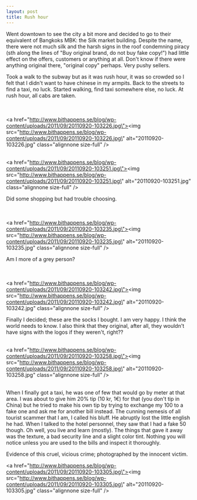 ```yaml
---
layout: post
title: Rush hour
---
```


Went downtown to see the city a bit more and decided to go to their equivalent of Bangkoks MBK: the Silk market building. Despite the name, there were not much silk and the harsh signs in the roof condemning piracy (sth along the lines of \"Buy original brand, do not buy fake copy!\") had little effect on the offers, customers or anything at all. Don\'t know if there were anything original there, \"original copy\" perhaps. Very pushy sellers.

Took a walk to the subway but as it was rush hour, it was so crowded so I felt that I didn\'t want to have chinese in my armpits. Back to the streets to find a taxi, no luck. Started walking, find taxi somewhere else, no luck. At rush hour, all cabs are taken.




<br /><br /><a href=\"http://www.bithappens.se/blog/wp-content/uploads/2011/09/20110920-103226.jpg\"><img src=\"http://www.bithappens.se/blog/wp-content/uploads/2011/09/20110920-103226.jpg\" alt=\"20110920-103226.jpg\" class=\"alignnone size-full\" /></a>


<br /><a href=\"http://www.bithappens.se/blog/wp-content/uploads/2011/09/20110920-103251.jpg\"><img src=\"http://www.bithappens.se/blog/wp-content/uploads/2011/09/20110920-103251.jpg\" alt=\"20110920-103251.jpg\" class=\"alignnone size-full\" /></a><br />


Did some shopping but had trouble choosing.

<br /><br /><a href=\"http://www.bithappens.se/blog/wp-content/uploads/2011/09/20110920-103235.jpg\"><img src=\"http://www.bithappens.se/blog/wp-content/uploads/2011/09/20110920-103235.jpg\" alt=\"20110920-103235.jpg\" class=\"alignnone size-full\" /></a>

Am I more of a grey person?

<br /><br /><a href=\"http://www.bithappens.se/blog/wp-content/uploads/2011/09/20110920-103242.jpg\"><img src=\"http://www.bithappens.se/blog/wp-content/uploads/2011/09/20110920-103242.jpg\" alt=\"20110920-103242.jpg\" class=\"alignnone size-full\" /></a><br />




Finally I decided; these are the socks I bought. I am very happy. I think the world needs to know. I also think that they original, after all, they wouldn\'t have signs with the logos if they weren\'t, right??

<br /><a href=\"http://www.bithappens.se/blog/wp-content/uploads/2011/09/20110920-103258.jpg\"><img src=\"http://www.bithappens.se/blog/wp-content/uploads/2011/09/20110920-103258.jpg\" alt=\"20110920-103258.jpg\" class=\"alignnone size-full\" /></a><br /><br />

When I finally got a taxi, he was one of few that would go by meter at that area. I was about to give him 20% tip (10 kr, 1€) for that (you don\'t tip in China) but he tried to make his own tip by trying to exchange my 100 to a fake one and ask me for another bill instead. The cunning nemesis of all tourist scammer that I am, I called his bluff. He abruptly lost the little english he had.
When I talked to the hotel personnel, they saw that I had a fake 50 though. Oh well, you live and learn (mostly). The things that gave it away was the texture, a bad security line and a slight color tint. Nothing you will notice unless you are used to the bills and inspect it thoroughly.

Evidence of this cruel, vicious crime; photographed by the innocent victim.

<a href=\"http://www.bithappens.se/blog/wp-content/uploads/2011/09/20110920-103305.jpg\"><img src=\"http://www.bithappens.se/blog/wp-content/uploads/2011/09/20110920-103305.jpg\" alt=\"20110920-103305.jpg\" class=\"alignnone size-full\" /></a>